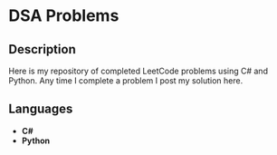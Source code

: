 <h1> DSA Problems </h1>

<h2>Description</h2>
Here is my repository of completed LeetCode problems using C# and Python. Any time I complete a problem I post my solution here.
<br/>

<h2>Languages</h2>

- <b>C#</b>
- <b>Python</b> 

<!--
 ```diff
- text in red
+ text in green
! text in orange
# text in gray
@@ text in purple (and bold)@@
```
--!>

